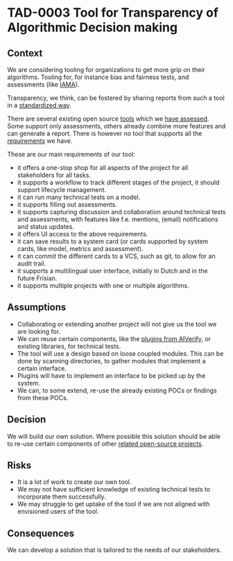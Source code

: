 # TAD-0003 Tool for Transparency of Algorithmic Decision making

## Context

We are considering tooling for organizations to get more grip on their algorithms.
Tooling for, for instance bias and fairness tests, and assessments (like [IAMA](https://www.rijksoverheid.nl/documenten/rapporten/2021/02/25/impact-assessment-mensenrechten-en-algoritmes)).

Transparency, we think, can be fostered by sharing reports from such a tool in a [standardized way](../reporting-standard/latest.md).

There are several existing open source
[tools](../existing-tools/comparison/tools.md) which
we [have assessed](../existing-tools/comparison/tools_comparison.md).
Some support only assessments, others already combine more features and can generate a report.
There is however no tool
that supports all the [requirements](../existing-tools/comparison/requirements.md) we have.

These are our main requirements of our tool:

* it offers a one-stop shop for all aspects of the project for all stakeholders for all tasks.
* it supports a workflow to track different stages of the project, it should support lifecycle management.
* it can run many technical tests on a model.
* it supports filling out assessments.
* it supports capturing discussion and collaboration around technical tests and assessments,
  with features like f.e. mentions, (email) notifications and status updates.
* it offers UI access to the above requirements.
* it can save results to a system card (or cards supported by system cards, like model, metrics and assessment).
* it can commit the different cards to a VCS, such as git, to allow for an audit trail.
* it supports a multilingual user interface, initially in Dutch and in the future Frisian.
* it supports multiple projects with one or multiple algorithms.

## Assumptions

* Collaborating or extending another project will not give us the tool we are looking for.
* We can reuse certain components, like the
  [plugins from AIVerify](https://github.com/IMDA-BTG/aiverify/tree/main/stock-plugins), or existing libraries,
  for technical tests.
* The tool will use a design based on loose coupled modules. This can be done by scanning directories,
  to gather modules that implement a certain interface.
* Plugins will have to implement an interface to be picked up by the system.
* We can, to some extend, re-use the already existing POCs or findings from these POCs.

## Decision

We will build our own solution. Where possible this solution should be able to re-use certain
components of other [related open-source projects](../existing-tools/comparison/tools.md).

## Risks

* It is a lot of work to create our own tool.
* We may not have sufficient knowledge of existing technical tests to incorporate them successfully.
* We may struggle to get uptake of the tool if we are not aligned with envisioned users of the tool.

## Consequences

We can develop a solution that is tailored to the needs of our stakeholders.
